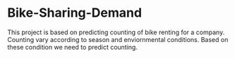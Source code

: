 # Bike-Sharing-Demand
This project is based on predicting counting of bike renting for a company. Counting vary according to season and enviornmental conditions. Based on these condition we need to predict counting.
